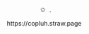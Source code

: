 <p align="center">
‎    ✩            ﹒

<p align="center">
‎ 
‎ https://copluh.straw.page
‎ 
‎ ‎ 
‎ 
</p>
